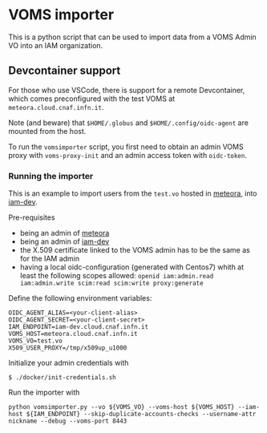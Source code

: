 # VOMS importer

This is a python script that can be used to import data from a VOMS Admin
VO into an IAM organization.

## Devcontainer support

For those who use VSCode, there is support for a remote Devcontainer, which
comes preconfigured with the test VOMS at `meteora.cloud.cnaf.infn.it`.

Note (and beware) that `$HOME/.globus` and `$HOME/.config/oidc-agent`
are mounted from the host.

To run the `vomsimporter` script, you first need to obtain an admin
VOMS proxy with `voms-proxy-init` and an admin access token with
`oidc-token`.

### Running the importer

This is an example to import users from the `test.vo` hosted in [meteora](https://meteora.cloud.cnaf.infn.it:8443), into [iam-dev](https://iam-dev.cloud.cnaf.infn.it).

Pre-requisites
* being an admin of [meteora](https://meteora.cloud.cnaf.infn.it:8443)
* being an admin of [iam-dev](https://iam-dev.cloud.cnaf.infn.it)
* the X.509 certificate linked to the VOMS admin has to be the same as for the IAM admin
* having a local oidc-configuration (generated with Centos7) whith at least the following scopes allowed: `openid iam:admin.read iam:admin.write scim:read scim:write proxy:generate`

Define the following environment variables:

```
OIDC_AGENT_ALIAS=<your-client-alias>
OIDC_AGENT_SECRET=<your-client-secret>
IAM_ENDPOINT=iam-dev.cloud.cnaf.infn.it
VOMS_HOST=meteora.cloud.cnaf.infn.it
VOMS_VO=test.vo
X509_USER_PROXY=/tmp/x509up_u1000
```

Initialize your admin credentials with

```
$ ./docker/init-credentials.sh
```

Run the importer with

```
python vomsimporter.py --vo ${VOMS_VO} --voms-host ${VOMS_HOST} --iam-host ${IAM_ENDPOINT} --skip-duplicate-accounts-checks --username-attr nickname --debug --voms-port 8443
```